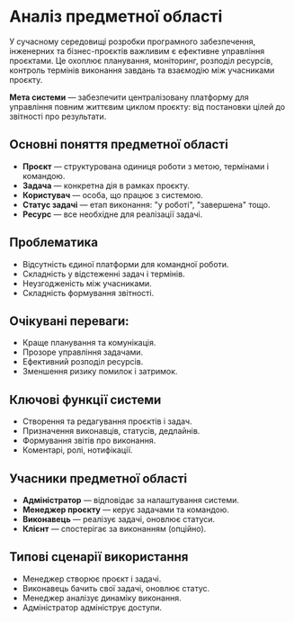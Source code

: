 # Аналіз предметної області
 У сучасному середовищі розробки програмного забезпечення, інженерних та бізнес-проєктів важливим є ефективне управління проєктами. Це охоплює планування, моніторинг, розподіл ресурсів, контроль термінів виконання завдань та взаємодію між учасниками проєкту.

 **Мета системи** — забезпечити централізовану платформу для управління повним життєвим циклом проєкту: від постановки цілей до звітності про результати.

## Основні поняття предметної області

 - **Проєкт** — структурована одиниця роботи з метою, термінами і командою.
 - **Задача** — конкретна дія в рамках проєкту.
 - **Користувач** — особа, що працює з системою.
 - **Статус задачі** — етап виконання: "у роботі", "завершена" тощо.
 - **Ресурс** — все необхідне для реалізації задачі.

## Проблематика

 - Відсутність єдиної платформи для командної роботи.
 - Складність у відстеженні задач і термінів.
 - Неузгодженість між учасниками.
 - Складність формування звітності.

## Очікувані переваги:

 - Краще планування та комунікація.
 - Прозоре управління задачами.
 - Ефективний розподіл ресурсів.
 - Зменшення ризику помилок і затримок.

## Ключові функції системи

 - Створення та редагування проєктів і задач.
 - Призначення виконавців, статусів, дедлайнів.
 - Формування звітів про виконання.
 - Коментарі, ролі, нотифікації.

## Учасники предметної області

 - **Адміністратор** — відповідає за налаштування системи.
 - **Менеджер проєкту** — керує задачами та командою.
 - **Виконавець** — реалізує задачі, оновлює статуси.
 - **Клієнт** — спостерігає за виконанням (опційно).

## Типові сценарії використання

 - Менеджер створює проєкт і задачі.
 - Виконавець бачить свої задачі, оновлює статус.
 - Менеджер аналізує динаміку виконання.
 - Адміністратор адмініструє доступи.
